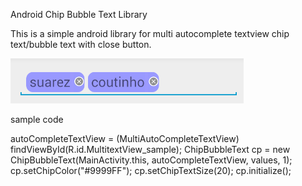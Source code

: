 Android Chip Bubble Text Library

This is a simple android library for multi autocomplete textview chip text/bubble text with close button.

![Alt text](https://github.com/AmaldevTA/Android-Chip-Bubble-Text-Library/blob/master/ScreenShot.PNG "screen shot")

sample code

  autoCompleteTextView = (MultiAutoCompleteTextView) findViewById(R.id.MultitextView_sample);
  ChipBubbleText cp = new ChipBubbleText(MainActivity.this, autoCompleteTextView, values, 1);
  cp.setChipColor("#9999FF");
  cp.setChipTextSize(20);
  cp.initialize();
